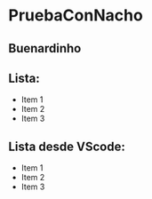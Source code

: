 # PruebaConNacho
## Buenardinho
## Lista:
* Item 1
* Item 2
* Item 3

## Lista desde VScode:
* Item 1
* Item 2 
* Item 3